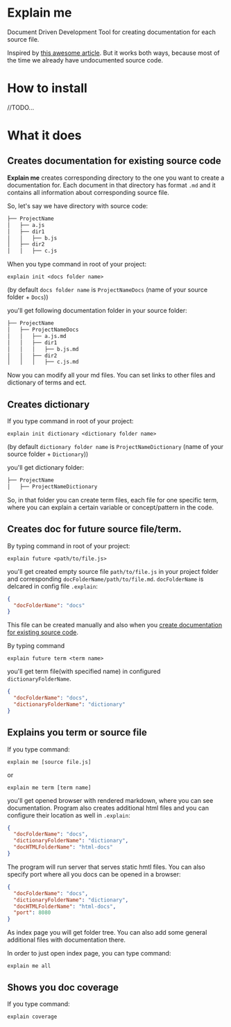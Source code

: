 # Explain me
Document Driven Development Tool for creating documentation for each source file.

Inspired by [this awesome article](https://blog.izs.me/2017/06/documentation-driven-development/). But it works both ways, because most of the time we already have undocumented source code.

# How to install

//TODO...

# What it does

## Creates documentation for existing source code

**Explain me** creates corresponding directory to the one you want to create a documentation for. Each document in that directory has format `.md` and it contains all information about corresponding source file.

So, let's say we have directory with source code:

```bash
├── ProjectName
│   ├── a.js
│   ├── dir1
│   │   ├── b.js
│   ├── dir2
│   │   ├── c.js
```
When you type command in root of your project:

```
explain init <docs folder name>
```
(by default `docs folder name` is `ProjectNameDocs` (name of your source folder + `Docs`))

you'll get following documentation folder in your source folder:

```bash
├── ProjectName
│   ├── ProjectNameDocs
│   │   ├── a.js.md
│   │   ├── dir1
│   │   │   ├── b.js.md
│   │   ├── dir2
│   │   │   ├── c.js.md
```

Now you can modify all your md files. You can set links to other files and dictionary of terms and ect.

## Creates dictionary

If you type command in root of your project:

```
explain init dictionary <dictionary folder name>
```

(by default `dictionary folder name` is `ProjectNameDictionary` (name of your source folder + `Dictionary`))

you'll get dictionary folder:

```bash
├── ProjectName
│   ├── ProjectNameDictionary
```

So, in that folder you can create term files, each file for one specific term, where you can explain a certain variable or concept/pattern in the code.

## Creates doc for future source file/term.

By typing command in root of your project:

```
explain future <path/to/file.js>
```

you'll get created empty source file `path/to/file.js` in your project folder and corresponding `docFolderName/path/to/file.md`. `docFolderName` is delcared in config file `.explain`:

```json
{
  "docFolderName": "docs"
}
```

This file can be created manually and also when you [create documentation for existing source code](#creates-documentation-for-existing-source-code).

By typing command

```
explain future term <term name>
```

you'll get term file(with specified name) in configured `dictionaryFolderName`.

```json
{
  "docFolderName": "docs",
  "dictionaryFolderName": "dictionary"
}
```

## Explains you term or source file

If you type command:

```
explain me [source file.js]
```

or

```
explain me term [term name]
```

you'll get opened browser with rendered markdown, where you can see documentation. Program also creates additional html files and you can configure their location as well in `.explain`:

```json
{
  "docFolderName": "docs",
  "dictionaryFolderName": "dictionary",
  "docHTMLFolderName": "html-docs"
}
```

The program will run server that serves static hmtl files. You can also specify port where all you docs can be opened in a browser:

```json
{
  "docFolderName": "docs",
  "dictionaryFolderName": "dictionary",
  "docHTMLFolderName": "html-docs",
  "port": 8080
}
```
As index page you will get folder tree. You can also add some general additional files with documentation there.

In order to just open index page, you can type command:

```
explain me all
```

## Shows you doc coverage

If you type command:

```
explain coverage 
```
